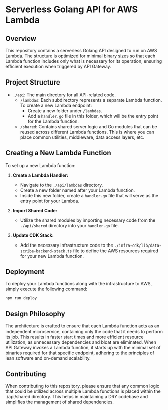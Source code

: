 # Serverless Golang API for AWS Lambda

## Overview

This repository contains a serverless Golang API designed to run on AWS Lambda. The structure is optimized for minimal binary sizes so that each Lambda function includes only what is necessary for its operation, ensuring efficient execution when triggered by API Gateway.

## Project Structure

- `./api`: The main directory for all API-related code.
  - `/lambdas`: Each subdirectory represents a separate Lambda function. To create a new Lambda endpoint:
    - Create a new folder under `/lambdas`.
    - Add a `handler.go` file in this folder, which will be the entry point for the Lambda function.
  - `/shared`: Contains shared server logic and Go modules that can be reused across different Lambda functions. This is where you can place common utilities, middleware, data access layers, etc.

## Creating a New Lambda Function

To set up a new Lambda function:

1. **Create a Lambda Handler:**

   - Navigate to the `./api/lambdas` directory.
   - Create a new folder named after your Lambda function.
   - Inside this new folder, create a `handler.go` file that will serve as the entry point for your Lambda.

2. **Import Shared Code:**

   - Utilize the shared modules by importing necessary code from the `./api/shared` directory into your `handler.go` file.

3. **Update CDK Stack:**
   - Add the necessary infrastructure code to the `./infra-cdk/lib/data-scribe-backend-stack.ts` file to define the AWS resources required for your new Lambda function.

## Deployment

To deploy your Lambda functions along with the infrastructure to AWS, simply execute the following command:

```bash
npm run deploy
```

## Design Philosophy

The architecture is crafted to ensure that each Lambda function acts as an independent microservice, containing only the code that it needs to perform its job. This results in faster start times and more efficient resource utilization, as unnecessary dependencies and bloat are eliminated. When API Gateway invokes a Lambda function, it starts up with the minimal set of binaries required for that specific endpoint, adhering to the principles of lean software and on-demand scalability.

## Contributing

When contributing to this repository, please ensure that any common logic that could be utilized across multiple Lambda functions is placed within the ./api/shared directory. This helps in maintaining a DRY codebase and simplifies the management of shared dependencies.
